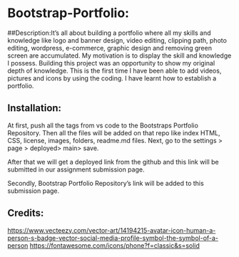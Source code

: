 # Bootstrap-Portfolio:
##Description:It’s all about building a portfolio where all my skills and knowledge like logo and banner design, video editing, clipping path, photo editing, wordpress, e-commerce, graphic design and removing green screen are accumulated.
My motivation is to display the skill and knowledge I possess.
Building this project was an opportunity to show my original depth of knowledge.
This is the first time I have been able to add videos, pictures and icons by using the coding.
I have learnt how to establish a portfolio.
## Installation:
At first, push all the tags from vs code to the Bootstraps Portfolio Repository. Then all the files will be added on that repo like index HTML, CSS, license, images, folders, readme.md files. Next, go to the settings > page > deployed> main> save.

After that we will get a deployed link from the github and this link will be submitted in our assignment submission page.

Secondly, Bootstrap Portfolio Repository’s link will be added to this submission page. 

## Credits:
https://www.vecteezy.com/vector-art/14194215-avatar-icon-human-a-person-s-badge-vector-social-media-profile-symbol-the-symbol-of-a-person
https://fontawesome.com/icons/phone?f=classic&s=solid
